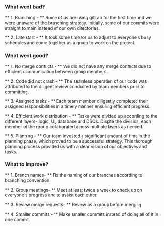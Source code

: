 
### What went bad?

** 1. Branching - ** Some of us are using gitLab for the first time and we were unaware of the branching strategy. Initially, some of our commits were straight to main instead of our own directories.

** 2. Late start - **  It took some time for us to adjust to everyone's busy schedules and come together as a group to work on the project.

### What went good?

** 1. No merge conflicts - ** We did not have any merge conflicts due to efficient communication between group members.

** 2. Code did not crash - ** The seamless operation of our code was attributed to the diligent review conducted by team members prior to committing.

** 3. Assigned tasks - ** Each team member diligently completed their assigned responsibilities in a timely manner ensuring efficient progress.

** 4. Efficient work distribution - ** Tasks were divided up according to the different layers- logic, UI, database and DSOs. Dispite the division, each member of the group collaborated across multiple layers as needed.

** 5. Planning - ** Our team invested a significant amount of time in the planning phase, which proved to be a successful strategy. This thorough planning process provided us with a clear vision of our objectives and tasks.

### What to improve?

** 1. Branch names- ** Fix the naming of our branches according to branching convention.

** 2. Group meetings- ** Meet at least twice a week to check up on everyone's progress and to assist each other.

** 3. Review merge requests- ** Review as a group before merging 

** 4. Smaller commits - ** Make smaller commits instead of doing all of it in one commit.
